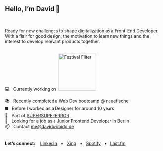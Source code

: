 ## Hello, I’m David 👋

<br>

Ready for new challenges to shape digitalization as a Front-End Developer.<br>
With a flair for good design, the motivation to learn new things and the interest to develop relevant products together.
<br>

<br>
💻 &nbsp; Currently working on &nbsp;<a href="https://github.com/davidwobido/festival-filter" target="blank"><img src="https://davidwobido.de/img/FF_Logo_large.svg" alt="Festival Filter"  width="120" /></a><br>

📚 &nbsp; Recently completed a Web Dev bootcamp @ [neuefische](https://www.neuefische.de/en)
<br>
◼️ &nbsp; Before I worked as a Designer for around 10 years
<br>
🌟 &nbsp; Part of [SUPERSUPERERROR](https://www.supersupererror.works/)
<br>
👀 &nbsp; Looking for a job as a Junior
Frontend Developer in Berlin<br>
📫 &nbsp; Contact me@davidwobido.de
<br>
<br>

**Let’s connect:** &nbsp; &nbsp;<a href="https://www.linkedin.com/in/davidwobido/">LinkedIn</a> &nbsp; • &nbsp; <a href="https://www.xing.com/profile/David_Wobido/cv">Xing</a> &nbsp; • &nbsp; <a href="https://open.spotify.com/user/1122971697">Spotify</a> &nbsp; • &nbsp; <a href="https://www.last.fm/de/user/wobe_teh_Onsk"> Last.fm
